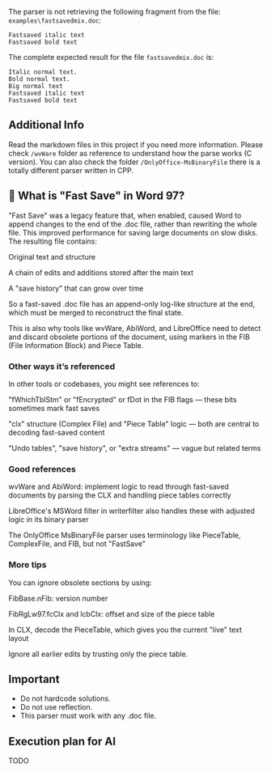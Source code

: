 The parser is not retrieving the following fragment from the file: `examples\fastsavedmix.doc`:
```
Fastsaved italic text
Fastsaved bold text
```

The complete expected result for the file `fastsavedmix.doc` is:
```
Italic normal text.
Bold normal text.
Big normal text
Fastsaved italic text
Fastsaved bold text
```

## Additional Info

Read the markdown files in this project if you need more information.
Please check `/wvWare` folder as reference to understand how the parse works (C version).
You can also check the folder `/OnlyOffice-MsBinaryFile` there is a totally different parser written in CPP.

## 🧠 What is "Fast Save" in Word 97?
"Fast Save" was a legacy feature that, when enabled, caused Word to append changes to the end of the .doc file, rather than rewriting the whole file. This improved performance for saving large documents on slow disks. The resulting file contains:

Original text and structure

A chain of edits and additions stored after the main text

A "save history" that can grow over time

So a fast-saved .doc file has an append-only log-like structure at the end, which must be merged to reconstruct the final state.

This is also why tools like wvWare, AbiWord, and LibreOffice need to detect and discard obsolete portions of the document, using markers in the FIB (File Information Block) and Piece Table.

### Other ways it’s referenced
In other tools or codebases, you might see references to:

"fWhichTblStm" or "fEncrypted" or fDot in the FIB flags — these bits sometimes mark fast saves

"clx" structure (Complex File) and "Piece Table" logic — both are central to decoding fast-saved content

"Undo tables", "save history", or "extra streams" — vague but related terms

### Good references
wvWare and AbiWord: implement logic to read through fast-saved documents by parsing the CLX and handling piece tables correctly

LibreOffice's MSWord filter in writerfilter also handles these with adjusted logic in its binary parser

The OnlyOffice MsBinaryFile parser uses terminology like PieceTable, ComplexFile, and FIB, but not "FastSave"

### More tips

You can ignore obsolete sections by using:

FibBase.nFib: version number

FibRgLw97.fcClx and lcbClx: offset and size of the piece table

In CLX, decode the PieceTable, which gives you the current "live" text layout

Ignore all earlier edits by trusting only the piece table.


## Important
- Do not hardcode solutions.
- Do not use reflection.
- This parser must work with any .doc file.

## Execution plan for AI

TODO